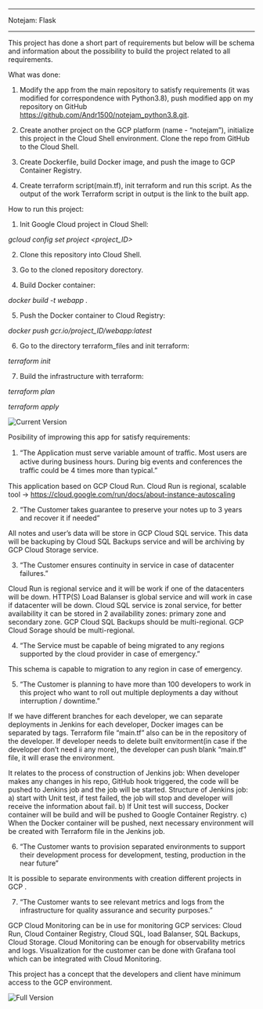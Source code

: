 **************
Notejam: Flask
**************


This project has done a short part of requirements but below will be schema and information about the possibility to build the project related to all requirements.

What was done:
1. Modify the app from the main repository to satisfy requirements (it was modified for correspondence with Python3.8), push modified app on my repository on GitHub https://github.com/Andr1500/notejam_python3.8.git.

2. Create another project on the GCP platform (name - “notejam”), initialize this project in the Cloud Shell environment. Clone the repo from GitHub to the Cloud Shell.

3. Create Dockerfile, build Docker image, and push the image to GCP Container Registry.

4. Create terraform script(main.tf), init terraform and run this script. As the output of the work Terraform script in output is the link to the built app.

How to run this project:
1. Init Google Cloud project in Cloud Shell:

*gcloud config set project <project_ID>*

2. Clone this repository into Cloud Shell.

3. Go to the cloned repository dorectory.

4. Build Docker container:

*docker build -t webapp .*

5. Push the Docker container to Cloud Registry:

*docker push gcr.io/project_ID/webapp:latest*

6. Go to the directory terraform_files and init terraform:

*terraform init*

7. Build the infrastructure with terraform:

*terraform plan*

*terraform apply*

![Current Version](https://github.com/Andr1500/notejam_python3.8/blob/master/documentation/notejam_1.png?raw=true)

Posibility of improwing this app for satisfy requirements:

1. “The Application must serve variable amount of traﬃc. Most users are active during business hours. During big events and conferences the traﬃc could be 4 times more than typical.”

This application based on GCP Cloud Run. Cloud Run is regional, scalable tool  → https://cloud.google.com/run/docs/about-instance-autoscaling

2. “The Customer takes guarantee to preserve your notes up to 3 years and recover it if needed”

All notes and user’s data will be store in GCP Cloud SQL service. This data will be backuping by Cloud SQL Backups service and will be archiving by GCP Cloud Storage service.

3. “The Customer ensures continuity in service in case of datacenter failures.”

Cloud Run is regional service and it will be work if one of the datacenters will be down. HTTP(S) Load Balanser is global service and will work in  case if datacenter will be down. Cloud SQL service is zonal service, for better availability it can be stored in 2 availability zones: primary zone and secondary zone. GCP Cloud SQL Backups should be multi-regional. GCP Cloud Sorage should be multi-regional.

4. “The Service must be capable of being migrated to any regions supported by the cloud provider in case of emergency.”

This schema is capable to migration to any region in case of emergency. 

5. “The Customer is planning to have more than 100 developers to work in this project who want to roll out multiple deployments a day without interruption / downtime.”

If we have different branches for each developer, we can separate deployments in Jenkins for each developer, Docker images can be separated by tags. Terraform file “main.tf” also can be in the repository of the developer. If developer needs to delete built envitorment(in case if the developer don’t need ii any more), the developer can push blank “main.tf” file, it will erase the environment. 

It relates to the process of construction of Jenkins job: 
When developer makes any changes in his repo, GitHub hook triggered, the code will be pushed to Jenkins job and the job will be started. Structure of  Jenkins job: 
a) start with Unit test, if test failed, the job will stop and developer will receive the information about fail.
b) If Unit test will success, Docker container will be build and will be pushed to Google Container Registry.
c) When the Docker container will be pushed, next necessary environment will be created with Terraform file in the Jenkins job.

6. “The Customer wants to provision separated environments to support their development process for development, testing, production in the near future”

It is possible to separate environments with creation different projects in GCP .

7. “The Customer wants to see relevant metrics and logs from the infrastructure for quality assurance and security purposes.”

GCP Cloud Monitoring can be in use for monitoring GCP services: Cloud Run, Cloud Container Registry, Cloud SQL, load Balanser, SQL Backups, Cloud Storage. Cloud Monitoring can be enough for observability metrics and logs. Visualization for the customer can be done with Grafana tool which can be integrated with Cloud Monitoring.

This project has a concept that the developers and client have minimum access to the GCP environment.

![Full Version](https://github.com/Andr1500/notejam_python3.8/blob/master/documentation/Notejam_full.png?raw=true)
